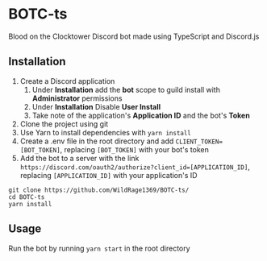 # BOTC-ts
Blood on the Clocktower Discord bot made using TypeScript and Discord.js

## Installation
1. Create a Discord application
   1. Under **Installation** add the **bot** scope to guild install with **Administrator** permissions
   2. Under **Installation** Disable **User Install**
   3. Take note of the application's **Application ID** and the bot's **Token**
3. Clone the project using git
4. Use Yarn to install dependencies with `yarn install`
5. Create a .env file in the root directory and add `CLIENT_TOKEN=[BOT_TOKEN]`, replacing `[BOT_TOKEN]` with your bot's token
6. Add the bot to a server with the link `https://discord.com/oauth2/authorize?client_id=[APPLICATION_ID]`, replacing `[APPLICATION_ID]` with your application's ID
```
git clone https://github.com/WildRage1369/BOTC-ts/
cd BOTC-ts
yarn install
```

## Usage
Run the bot by running `yarn start` in the root directory

